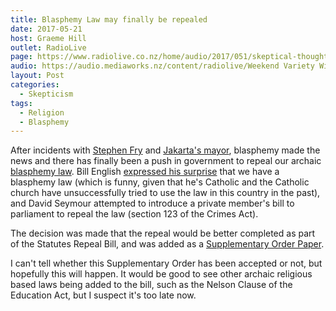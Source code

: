 ```yaml
---
title: Blasphemy Law may finally be repealed
date: 2017-05-21
host: Graeme Hill
outlet: RadioLive
page: https://www.radiolive.co.nz/home/audio/2017/051/skeptical-thoughts-with-mark-honeychurch.html
audio: https://audio.mediaworks.nz/content/radiolive/Weekend Variety Wireless/May 17/21_05_17_Skeptical.mp3
layout: Post
categories:
  - Skepticism
tags:
  - Religion
  - Blasphemy
---
```


After incidents with [Stephen Fry](http://www.telegraph.co.uk/news/2017/05/09/stephen-fry-blasphemy-prosecution-ireland-reportedly-dropped/) and [Jakarta's mayor](https://www.theatlantic.com/news/archive/2017/05/jakartas-christian-governor-imprisoned-for-blasphemy/525990/), blasphemy made the news and there has finally been a push in government to repeal our archaic [blasphemy law](http://www.legislation.govt.nz/act/public/1961/0043/latest/DLM329036.html). Bill English [expressed his surprise](http://www.newshub.co.nz/home/politics/2017/05/new-zealand-blasphemy-laws-face-change.html) that we have a blasphemy law (which is funny, given that he's Catholic and the Catholic church have unsuccessfully tried to use the law in this country in the past), and David Seymour attempted to introduce a private member's bill to parliament to repeal the law (section 123 of the Crimes Act).

<!-- more -->

The decision was made that the repeal would be better completed as part of the Statutes Repeal Bill, and was added as a [Supplementary Order Paper](http://www.legislation.govt.nz/sop/members/2017/0315/latest/whole.html#DLM7249000).

I can't tell whether this Supplementary Order has been accepted or not, but hopefully this will happen. It would be good to see other archaic religious based laws being added to the bill, such as the Nelson Clause of the Education Act, but I suspect it's too late now.
